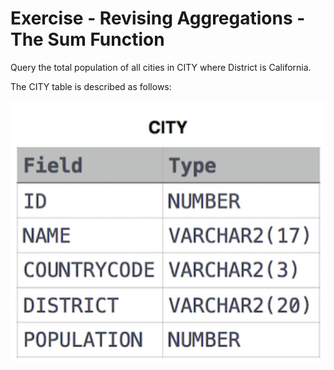 # Exercise - Revising Aggregations - The Sum Function

Query the total population of all cities in CITY where District is California. 

The CITY table is described as follows: 

![city](.//images/city.png)